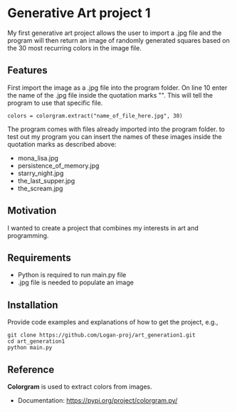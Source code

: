# Generative Art project 1

My first generative art project allows the user to import a .jpg file and the program will then return an image of
randomly generated squares based on the 30 most recurring colors in the image file.

## Features

First import the image as a .jpg file into the program folder. On line 10 enter the name of the .jpg file
inside the quotation marks "". This will tell the program to use that specific file.
        
    colors = colorgram.extract("name_of_file_here.jpg", 30)

The program comes with files already imported into the program folder. to test out my program you can insert the names
of these images inside the quotation marks as described above:

+ mona_lisa.jpg
+ persistence_of_memory.jpg
+ starry_night.jpg
+ the_last_supper.jpg
+ the_scream.jpg


## Motivation

I wanted to create a project that combines my interests in art and programming.

## Requirements

+ Python is required to run main.py file
+ .jpg file is needed to populate an image

## Installation

Provide code examples and explanations of how to get the project, e.g.,

	git clone https://github.com/Logan-proj/art_generation1.git
	cd art_generation1
	python main.py

## Reference

**Colorgram** is used to extract colors from images.
+ Documentation: https://pypi.org/project/colorgram.py/
